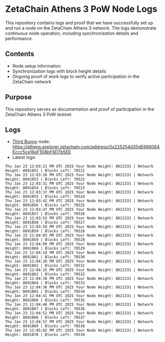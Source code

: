 # ZetaChain Athens 3 PoW Node Logs
This repository contains logs and proof that we have successfully set up and run a node on the ZetaChain Athens 3 network. The logs demonstrate continuous node operation, including synchronization details and performance.

## Contents
- Node setup information
- Synchronization logs with block height details
- Ongoing proof of work logs to verify active participation in the ZetaChain network

## Purpose
This repository serves as documentation and proof of participation in the ZetaChain Athens 3 PoW testnet.

## Logs

- [Third Bunny](https://thirdbunny.xyz/) node: https://athens.explorer.zetachain.com/address/0x225254d35dE666064Eccc5ce16eF1D8bF8D7b5EE
- Latest logs:
```
Thu Jan 23 12:03:21 PM UTC 2025 Your Node Height: 8621331 | Network Height: 8691852 | Blocks Left: 70521
Thu Jan 23 12:03:26 PM UTC 2025 Your Node Height: 8621331 | Network Height: 8691853 | Blocks Left: 70522
Thu Jan 23 12:03:31 PM UTC 2025 Your Node Height: 8621331 | Network Height: 8691854 | Blocks Left: 70523
Thu Jan 23 12:03:37 PM UTC 2025 Your Node Height: 8621331 | Network Height: 8691855 | Blocks Left: 70524
Thu Jan 23 12:03:42 PM UTC 2025 Your Node Height: 8621331 | Network Height: 8691856 | Blocks Left: 70525
Thu Jan 23 12:03:47 PM UTC 2025 Your Node Height: 8621331 | Network Height: 8691857 | Blocks Left: 70526
Thu Jan 23 12:03:53 PM UTC 2025 Your Node Height: 8621331 | Network Height: 8691858 | Blocks Left: 70527
Thu Jan 23 12:03:58 PM UTC 2025 Your Node Height: 8621331 | Network Height: 8691859 | Blocks Left: 70528
Thu Jan 23 12:04:03 PM UTC 2025 Your Node Height: 8621331 | Network Height: 8691859 | Blocks Left: 70528
Thu Jan 23 12:04:09 PM UTC 2025 Your Node Height: 8621331 | Network Height: 8691860 | Blocks Left: 70529
Thu Jan 23 12:04:14 PM UTC 2025 Your Node Height: 8621331 | Network Height: 8691861 | Blocks Left: 70530
Thu Jan 23 12:04:20 PM UTC 2025 Your Node Height: 8621331 | Network Height: 8691862 | Blocks Left: 70531
Thu Jan 23 12:04:25 PM UTC 2025 Your Node Height: 8621331 | Network Height: 8691863 | Blocks Left: 70532
Thu Jan 23 12:04:30 PM UTC 2025 Your Node Height: 8621331 | Network Height: 8691864 | Blocks Left: 70533
Thu Jan 23 12:04:36 PM UTC 2025 Your Node Height: 8621331 | Network Height: 8691865 | Blocks Left: 70534
Thu Jan 23 12:04:41 PM UTC 2025 Your Node Height: 8621331 | Network Height: 8691866 | Blocks Left: 70535
Thu Jan 23 12:04:46 PM UTC 2025 Your Node Height: 8621331 | Network Height: 8691867 | Blocks Left: 70536
Thu Jan 23 12:04:52 PM UTC 2025 Your Node Height: 8621331 | Network Height: 8691868 | Blocks Left: 70537
Thu Jan 23 12:04:57 PM UTC 2025 Your Node Height: 8621331 | Network Height: 8691869 | Blocks Left: 70538
Thu Jan 23 12:05:02 PM UTC 2025 Your Node Height: 8621331 | Network Height: 8691870 | Blocks Left: 70539
```
